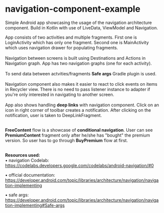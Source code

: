 # navigation-component-example
<p>Simple Android app showcasing the usage of the navigation architecture component. Build in Kotlin with use of LiveData, ViewModel and Navigation.</p>

App consists of two activities and multiple fragments. First one is LoginActivity which has only one fragment. Second one is MainActivity which uses navigation drawer for populating fragments. 
<br><br>Navigation between screens is built using Destinations and Actions in Navigation graph. App has two navigation graphs (one for each activity). 
<br><br>To send data between actvities/fragments <b>Safe args</b> Gradle plugin is used.
<br><br>Navigation component also makes it easier to react to click events on items in Recycler view. There is no need to pass listener instance to adapter if you're only interested in navigating to another screen.
<br><br>App also shows handling <b>deep links</b> with navigation component. Click on an icon in right corner of toolbar creates a notification. After clicking on the notification, user is taken to DeepLinkFragment.

<br><b>FreeContent</b> flow is a showcase of <b>conditional navigation</b>. User can see <b>PremiumContent</b> fragment only after he/she has "bought" the premium version. So user has to go through <b>BuyPremium</b> flow at first.

<br><b>Resources used:</b><br>
• navigation Codelab: https://codelabs.developers.google.com/codelabs/android-navigation/#0

• official documentation: https://developer.android.com/topic/libraries/architecture/navigation/navigation-implementing

• safe args: https://developer.android.com/topic/libraries/architecture/navigation/navigation-implementing#Safe-args
